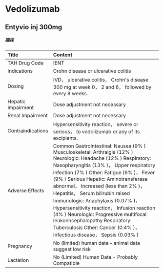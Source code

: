 # Vedolizumab

## Entyvio inj 300mg

##### 臨採

| Title              | Content                                                                                                                                                                                                                                                                                                                                                                                                                                                                                                                                                           |
|:-------------------|:------------------------------------------------------------------------------------------------------------------------------------------------------------------------------------------------------------------------------------------------------------------------------------------------------------------------------------------------------------------------------------------------------------------------------------------------------------------------------------------------------------------------------------------------------------------|
| TAH Drug Code      | IENT                                                                                                                                                                                                                                                                                                                                                                                                                                                                                                                                                              |
| Indications        | Crohn disease or ulcerative colitis                                                                                                                                                                                                                                                                                                                                                                                                                                                                                                                               |
| Dosing             | IVD， ulcerative colitis， Crohn's disease 300 mg at week 0， 2 and 6， followed by every 8 weeks.                                                                                                                                                                                                                                                                                                                                                                                                                                                                |
| Hepatic Impairment | Dose adjustment not necessary                                                                                                                                                                                                                                                                                                                                                                                                                                                                                                                                     |
| Renal Impairment   | Dose adjustment not necessary                                                                                                                                                                                                                                                                                                                                                                                                                                                                                                                                     |
| Contraindications  | Hypersensitivity reaction， severe or serious， to vedolizumab or any of its excipients.                                                                                                                                                                                                                                                                                                                                                                                                                                                                          |
| Adverse Effects    | Common Gastrointestinal: Nausea (9% ) Musculoskeletal: Arthralgia (12% ) Neurologic: Headache (12% ) Respiratory: Nasopharyngitis (13% )， Upper respiratory infection (7% ) Other: Fatigue (6% )， Fever (9% ) Serious Hepatic: Aminotransferase abnormal， Increased (less than 2% )， Hepatitis， Serum bilirubin raised Immunologic: Anaphylaxis (0.07% )， Hypersensitivity reaction， Infusion reaction (4% ) Neurologic: Progressive multifocal leukoencephalopathy Respiratory: Tuberculosis Other: Cancer (0.4% )， Infectious disease， Sepsis (0.03% ) |
| Pregnancy          | No (limited) human data – animal data suggest low risk                                                                                                                                                                                                                                                                                                                                                                                                                                                                                                            |
| Lactation          | No (Limited) Human Data - Probably Compatible                                                                                                                                                                                                                                                                                                                                                                                                                                                                                                                     |

